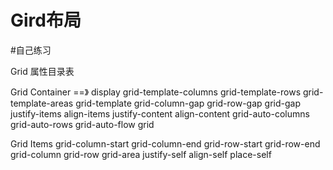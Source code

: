 # Gird布局
#自己练习

Grid 属性目录表

Grid Container  ==》
  display
  grid-template-columns
  grid-template-rows
  grid-template-areas
  grid-template
  grid-column-gap
  grid-row-gap
  grid-gap
  justify-items
  align-items
  justify-content
  align-content
  grid-auto-columns
  grid-auto-rows
  grid-auto-flow
  grid
  
Grid Items
  grid-column-start
  grid-column-end
  grid-row-start
  grid-row-end
  grid-column
  grid-row
  grid-area
  justify-self
  align-self
  place-self
